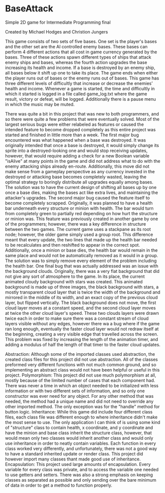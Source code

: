 # BaseAttack
Simple 2D game for Intermediate Programming final

Created by Michael Hodges and Christion Jungers

  
This game consists of two sets of five bases. One set is the player's bases and the other set are the AI controlled enemy bases. These bases can perform 4 different actions that all cost in game currency generated by the bases. Three of these actions spawn different types of ships that attack enemy ships and bases, whereas the fourth action upgrades the base increasing its health and income. If a base is destroyed by an enemy ship, all bases below it shift up one to take its place. The game ends when either the player runs out of bases or the enemy runs out of bases. This game has three different levels of difficultly that increase or decrease the enemies’ health and income. Whenever a game is started, the time and difficultly in which it started is logged in a file called game_log.txt where the game result, victory or defeat, will be logged. Additionally there is a pause menu in which the music may be muted.

There was quite a bit in this project that was new to both programmers, and so there were quite a few problems that were eventually solved. Most of the largest serious bugs were either relabeled as features or caused the intended feature to become dropped completely as this entire project was started and finished in little more than a week.
The first major bug encountered was what happened when a base was destroyed. It was originally intended that once a base is destroyed, it would simply change its sprite into a destroyed-looking one and would stop receiving updates, however, that would require adding a check for a new Boolean variable "isAlive" at many points in the game and did not address what to do with the enemy attacking ships already en-route. Additionally, this move did not make sense from a gameplay perspective as any currency invested in the destroyed or attacking base becomes completely wasted, leaving the optimal strategy to boringly distribute all upgrades equally among bases. The solution was to have the current design of shifting all bases up by one once a base dies, making the bases act like extra lives, and maintaining the attacker's upgrades.
The second major bug caused the feature itself to become completely scrapped. Originally, it was planned to have a health bar underneath every structure or minion with health. The bar would turn from completely green to partially red depending on how hurt the structure or minion was. This feature was previously created in another game by one of the programmers; however, there was a key difference in structure between the two games. The current game uses a stackpane as its root node; however, the older game simply used a group root. This difference meant that every update, the two lines that made up the health bar needed to be recalculates and then reshifted to appear in the correct spot. Additionally, once a minion or base dies, the health bar would remain in the same place and would not be automatically removed as it would in a group. The solution was to simply remove every element of the problem including the health bar.
One final bug that was actually addressed was an issue with the background clouds. Originally, there was a very flat background that did not give any sort of atmosphere to the game. In its place, the current animated cloudy background with stars was created. This animated background is made up of three images, the black background with stars, a mostly transparent cloud layer that is twice the width of the background and mirrored in the middle of its width, and an exact copy of the previous cloud layer, but flipped vertically. The black background does not move, the first cloud layer moves at a constant speed, and the second cloud layer moves at twice the other cloud layer's speed. These two clouds layers were drawn twice each in order to make sure there was a constant stream of cloud layers visible without any edges, however there wa a bug where if the game ran long enough, eventually the faster cloud layer would not redraw itself at the beginning, creating a very visible edge that travelled across the screen. This problem was fixed by increasing the length of the animation timer, and adding a modulus of half the length of that timer to the faster cloud updates.

Abstraction: Although some of the imported classes used abstraction, the created class files for this project did not use abstraction. All of the classes preformed very different functions with not much common ground, and so implementing an abstract class would not have been helpful or useful in this project.
Polymorphism: This project did not use much polymorphism at all, mostly because of the limited number of cases that each component had. There was never a time in which an object needed to be initialized with less information or with two different sets of information, and so only one constructor was ever need for any object. For any other method that was needed, the method had a unique name and did not need to override any other imported method. The only exception was for the "handle" method for button logic.
Inheritance: While this game did include four different class files, each class file was different enough to where inheritance didn't make the most sense to use. The only application I can think of is using some kind of "structure" class to contain health, x coordinate, and y coordinate and have the minion and base class inherit the structure class, however, that would mean only two classes would inherit another class and would only use inheritance in order to neatly contain variables. Each function in every class worked very differently, and unfortunately, there was not a good way to have a standard inherited update or render class. This project did however import many classes thant made good use of inheritance.
Encapsulation: This project used large amounts of encapsulation. Every variable for every class was private, and to access the variable one needed to use getters and setters. There was also a strong emphasis on keeping classes as separated as possible and only sending over the bare minimum of data in order to get a method to function properly.
